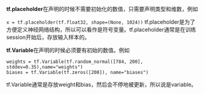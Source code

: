 **tf.placeholder**在声明的时候不需要初始化的数值，只需要声明类型和维数，例如

`x = tf.placeholder(tf.float32, shape=(None, 1024))`
tf.placeholder是为了方便定义神经网络结构，所以可以看作是符号变量。tf.placeholder通常是在训练session开始后，存放输入样本的。



**tf.Variable**在声明的时候必须要有初始的数值。例如
```
weights = tf.Variable(tf.random_normal([784, 200], stddev=0.35),name="weights")
biases = tf.Variable(tf.zeros([200]), name="biases")
```
tf.Variable通常是存放weight和bias，然后会不停地被更新，所以说是variable。

